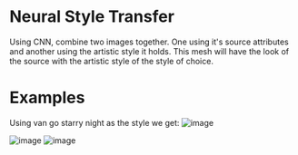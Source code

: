 # Neural Style Transfer
 
Using CNN, combine two images together. One using it's source attributes and another using the artistic style it holds. This mesh will have the look of the source with the artistic style of the style of choice.

# Examples

Using van go starry night as the style we get:
![image](https://github.com/durzal1/Neural-Style-Transfer/assets/67489054/7beeca02-47ef-4d14-b732-faa5a1679ba0)


![image](https://github.com/durzal1/Neural-Style-Transfer/assets/67489054/853b01e7-2b6d-4d57-806c-ff85970b5df3)
![image](https://github.com/durzal1/Neural-Style-Transfer/assets/67489054/8393f087-411d-4916-9265-319e796ff674)
